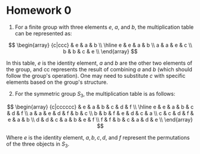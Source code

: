 

# Homework 0

1. For a finite group with three elements $e$, $a$, and $b$, the multiplication table can be represented as:

$$
\begin{array}
{c|ccc}  & e & a & b \\ 
\hline e & e & a & b \\ 
a & a & e & c \\ 
b & b & c & e \\ 
\end{array}
$$

In this table, $e$ is the identity element, $a$ and $b$ are the other two elements of the group, and cc represents the result of combining $a$ and $b$ (which should follow the group's operation). One may need to substitute $c$ with specific elements based on the group's structure.

2. For the symmetric group $S_3$, the multiplication table is as follows:

$$
\begin{array}
{c|cccccc}  & e & a & b & c & d & f \\ 
\hline e & e & a & b & c & d & f \\ 
a & a & e & d & f & b & c \\ 
b & b & f & e & d & c & a \\ 
c & c & d & f & e & a & b \\ 
d & d & c & a & b & e & f \\ 
f & f & b & c & a & d & e \\ 
\end{array}
$$

Where $e$ is the identity element, $a, b, c, d$, and $f$ represent the permutations of the three objects in $S_3$.
